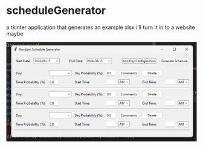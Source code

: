 # scheduleGenerator
a tkinter application that generates an example xlsx
i'll turn it in to a website maybe

![Screenshot 2024-08-13 155706.png](https://github.com/MohanCodes/scheduleGenerator/blob/8a9d1f0d860e12fb5115cc27dac2bb2b9654d21e/Screenshot%202024-08-13%20155706.png)
